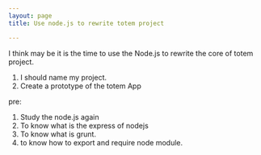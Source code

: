 ```yaml
---
layout: page
title: Use node.js to rewrite totem project

---
```


I think may be it is the time to use the Node.js to rewrite the core of totem project.

1. I should name my project.
2. Create a prototype of the totem App

pre:

1. Study the node.js again
2. To know what is the express of nodejs
3. To know what is grunt.
4. to know how to export and require node module.
